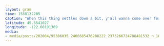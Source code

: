 ```yaml
---
layout: gram
time: 1588132205
caption: "When this thing settles down a bit, y'all wanna come over for a bonfire? #pdxbeehive"
latitude: 45.5541027
longitude: -122.60191369
media:
- media/posts/202004/95386035_2406685476288222_2373266724788481532_n_18144154684015660.jpg
---
```

